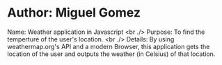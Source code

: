 # Author: Miguel Gomez

Name: Weather application in Javascript <br ./>
Purpose: To find the temperture of the user's location. <br ./>
Details: By using weathermap.org's API and a modern Browser, this application gets the location of the user and outputs the weather (in Celsius) of that location. 